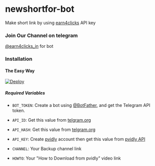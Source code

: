 # newshortfor-bot

Make short link by using [earn4clicks](https://earn4clicks.in) API key
### Join Our Channel on telegram 
[@earn4clicks_in](t.me/backup_zone) for bot
### Installation

#### The Easy Way

[![Deploy](https://www.herokucdn.com/deploy/button.svg)](https://heroku.com/deploy?template=https://github.com/rahul31p/newshortfor)

##### Required Variables

* `BOT_TOKEN`: Create a bot using [@BotFather](https://telegram.dog/BotFather), and get the Telegram API token.

* `API_ID`: Get this value from [telgram.org](https://my.telegram.org/apps)
* `API_HASH`: Get this value from [telgram.org](https://my.telegram.org/apps)
* `API_KEY`: Create [pvidly](https://earn4clicks.in) account then get this value from [pvidly API](https://earn4clicks.in/member/tools/api)
* `CHANNEL`: Your Backup channel link
* `HOWTO`: Your "How to Download from pvidly" video link
